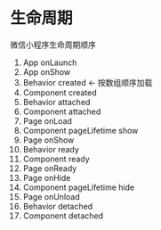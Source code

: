 # 生命周期


微信小程序生命周期顺序
1. App onLaunch
2. App onShow
3. Behavior created  <- 按数组顺序加载
4. Component created
5. Behavior attached
6. Component attached
7. Page onLoad
8. Component pageLifetime show
9. Page onShow
10. Behavior ready
11. Component ready
12. Page onReady
13. Page onHide
14. Component pageLifetime hide
15. Page onUnload
16. Behavior detached
17. Component detached